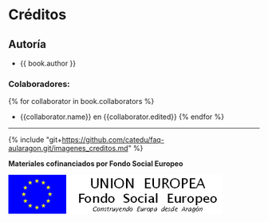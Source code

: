 # Créditos

## Autoría

* {{ book.author }}

### Colaboradores:

{% for collaborator in book.collaborators %}
* {{collaborator.name}} en {{collaborator.edited}}
{% endfor %}

___

{% include "git+https://github.com/catedu/faq-aularagon.git/imagenes_creditos.md" %}

**Materiales cofinanciados por Fondo Social Europeo**

![](img/FSE_grande_fondo_blanco.jpg)